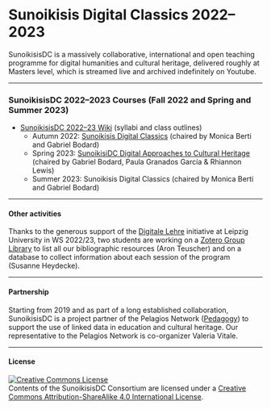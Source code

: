 # Sunoikisis Digital Classics 2022–2023

SunoikisisDC is a massively collaborative, international and open teaching programme for digital humanities and cultural heritage, delivered roughly at Masters level, which is streamed live and archived indefinitely on Youtube.

***
### SunoikisisDC 2022–2023 Courses (Fall 2022 and Spring and Summer 2023)

* [SunoikisisDC 2022–23 Wiki](https://github.com/SunoikisisDC/SunoikisisDC-2022-2023/wiki) (syllabi and class outlines)
   * Autumn 2022: [Sunoikisis Digital Classics](https://github.com/SunoikisisDC/SunoikisisDC-2022-2023/wiki/Autumn-2022-Sunoikisis-DC) (chaired by Monica Berti and Gabriel Bodard)
   * Spring 2023: [SunoikisiDC Digital Approaches to Cultural Heritage](https://github.com/SunoikisisDC/SunoikisisDC-2022-2023/wiki/Spring-2023-Cultural-Heritage) (chaired by Gabriel Bodard, Paula Granados García & Rhiannon Lewis)
   * Summer 2023: Sunoikisis Digital Classics (chaired by Monica Berti and Gabriel Bodard)

***
#### Other activities
Thanks to the generous support of the [Digitale Lehre](https://www.zls.uni-leipzig.de/newsdetail/artikel/projektfoerderung-digitale-lehre-innovativ-und-vernetzt-2022-10-10) initiative at Leipzig University in WS 2022/23, two students are working on a [Zotero Group Library](https://www.zotero.org/groups/4303839/sunoikisisdc) to list all our bibliographic resources (Aron Teuscher) and on a database to collect information about each session of the program (Susanne Heydecke).

***
#### Partnership
Starting from 2019 and as part of a long established collaboration, SunoikisisDC is a project partner of the Pelagios Network ([Pedagogy](https://pelagios.org/activities/pedagogy/)) to support the use of linked data in education and cultural heritage. Our representative to the Pelagios Network is co-organizer Valeria Vitale.

***
#### License

<a rel="license" href="http://creativecommons.org/licenses/by-sa/4.0/"><img alt="Creative Commons License" style="border-width:0" src="https://i.creativecommons.org/l/by-sa/4.0/88x31.png" /></a><br />Contents of the SunoikisisDC Consortium are licensed under a <a rel="license" href="http://creativecommons.org/licenses/by-sa/4.0/">Creative Commons Attribution-ShareAlike 4.0 International License</a>.
